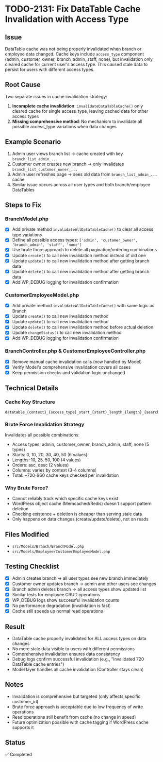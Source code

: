 # TODO-2131: Fix DataTable Cache Invalidation with Access Type

## Issue
DataTable cache was not being properly invalidated when branch or employee data changed. Cache keys include `access_type` component (admin, customer_owner, branch_admin, staff, none), but invalidation only cleared cache for current user's access type. This caused stale data to persist for users with different access types.

## Root Cause
Two separate issues in cache invalidation strategy:
1. **Incomplete cache invalidation**: `invalidateDataTableCache()` only cleared cache for single access_type, leaving cached data for other access types
2. **Missing comprehensive method**: No mechanism to invalidate all possible access_type variations when data changes

## Example Scenario
1. Admin user views branch list → cache created with key `branch_list_admin_...`
2. Customer owner creates new branch → only invalidates `branch_list_customer_owner_...`
3. Admin user refreshes page → sees old data from `branch_list_admin_...` cache
4. Similar issue occurs across all user types and both branch/employee DataTables

## Steps to Fix
### BranchModel.php
- [x] Add private method `invalidateAllDataTableCache()` to clear all access type variations
- [x] Define all possible access types: `['admin', 'customer_owner', 'branch_admin', 'staff', 'none']`
- [x] Use brute force approach to delete all pagination/ordering combinations
- [x] Update `create()` to call new invalidation method instead of old one
- [x] Update `update()` to call new invalidation method after getting branch data
- [x] Update `delete()` to call new invalidation method after getting branch data
- [x] Add WP_DEBUG logging for invalidation confirmation

### CustomerEmployeeModel.php
- [x] Add private method `invalidateAllDataTableCache()` with same logic as Branch
- [x] Update `create()` to call new invalidation method
- [x] Update `update()` to call new invalidation method
- [x] Update `delete()` to call new invalidation method before actual deletion
- [x] Update `changeStatus()` to call new invalidation method
- [x] Add WP_DEBUG logging for invalidation confirmation

### BranchController.php & CustomerEmployeeController.php
- [x] Remove manual cache invalidation calls (now handled by Model)
- [x] Verify Model's comprehensive invalidation covers all cases
- [x] Keep permission checks and validation logic unchanged

## Technical Details
### Cache Key Structure
```
datatable_{context}_{access_type}_start_{start}_length_{length}_{search_hash}_{orderColumn}_{orderDir}_customer_id_{customer_hash}
```

### Brute Force Invalidation Strategy
Invalidates all possible combinations:
- Access types: admin, customer_owner, branch_admin, staff, none (5 types)
- Starts: 0, 10, 20, 30, 40, 50 (6 values)
- Lengths: 10, 25, 50, 100 (4 values)
- Orders: asc, desc (2 values)
- Columns: varies by context (3-4 columns)
- Total: ~720-960 cache keys checked per invalidation

### Why Brute Force?
- Cannot reliably track which specific cache keys exist
- WordPress object cache (Memcached/Redis) doesn't support pattern deletion
- Checking existence + deletion is cheaper than serving stale data
- Only happens on data changes (create/update/delete), not on reads

## Files Modified
- `src/Models/Branch/BranchModel.php`
- `src/Models/Employee/CustomerEmployeeModel.php`

## Testing Checklist
- [x] Admin creates branch → all user types see new branch immediately
- [x] Customer owner updates branch → admin and other users see changes
- [x] Branch admin deletes branch → all access types show updated list
- [x] Similar tests for employee CRUD operations
- [x] WP_DEBUG logs show successful invalidation counts
- [x] No performance degradation (invalidation is fast)
- [x] Cache still speeds up normal read operations

## Result
- DataTable cache properly invalidated for ALL access types on data changes
- No more stale data visible to users with different permissions
- Comprehensive invalidation ensures data consistency
- Debug logs confirm successful invalidation (e.g., "Invalidated 720 DataTable cache entries")
- Model layer handles all cache invalidation (Controller stays clean)

## Notes
- Invalidation is comprehensive but targeted (only affects specific customer_id)
- Brute force approach is acceptable due to low frequency of write operations
- Read operations still benefit from cache (no change in speed)
- Future optimization possible with cache tagging if WordPress cache supports it

## Status
✅ Completed

